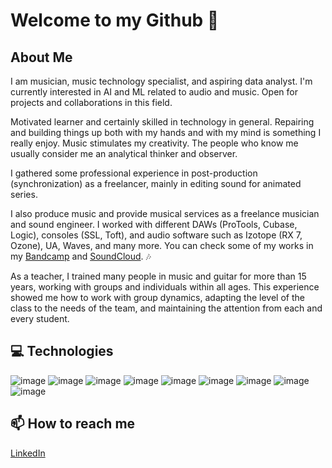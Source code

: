 <!--
**albertoranz/albertoranz** is a ✨ _special_ ✨ repository because its `README.md` (this file) appears on your GitHub profile.

Here are some ideas to get you started:

- 🔭 I’m currently working on ...
- 🌱 I’m currently learning ...
- 👯 I’m looking to collaborate on ...
- 🤔 I’m looking for help with ...
- 💬 Ask me about ...
- 📫 How to reach me: ...
- 😄 Pronouns: ...
- ⚡ Fun fact: ...
-->

# Welcome to my Github 👋

## About Me
I am musician, music technology specialist, and aspiring data analyst. I'm currently interested in AI and ML related to audio and music. Open for projects and collaborations in this field.

Motivated learner and certainly skilled in technology in general. Repairing and building things up both with my hands and with my mind is something I really enjoy. Music stimulates my creativity. The people who know me usually consider me an analytical thinker and observer.

I gathered some professional experience in post-production (synchronization) as a freelancer, mainly in editing sound for animated series.

I also produce music and provide musical services as a freelance musician and sound engineer. I worked with different DAWs (ProTools, Cubase, Logic), consoles (SSL, Toft), and audio software such as Izotope (RX 7, Ozone), UA, Waves, and many more. You can check some of my works in my [Bandcamp](https://albertoranz.bandcamp.com/) and [SoundCloud](https://soundcloud.com/user-224022558). :notes:

As a teacher, I trained many people in music and guitar for more than 15 years, working with groups and individuals within all ages. This experience showed me how to work with group dynamics, adapting the level of the class to the needs of the team, and maintaining the attention from each and every student.


## 💻 Technologies
![image](https://user-images.githubusercontent.com/84200692/128323385-712bd0d4-9537-4e74-8579-9ee65d861435.png)
![image](https://user-images.githubusercontent.com/84200692/128323520-8b6700dc-647e-4c68-83a8-1693ad0cf121.png)
![image](https://user-images.githubusercontent.com/84200692/128323588-3212a80d-c359-45e6-b9d8-a49bc37d6083.png)
![image](https://user-images.githubusercontent.com/84200692/128323996-8fad90dc-7e9d-4d79-9190-9cccb911382f.png)
![image](https://user-images.githubusercontent.com/84200692/128323880-6898e5cc-d752-4234-ad7c-ac39f264580f.png)
![image](https://user-images.githubusercontent.com/84200692/128324482-00418926-e320-477a-a57d-87868a1fe107.png)
![image](https://user-images.githubusercontent.com/84200692/128324554-e3ffb004-681f-47c9-bb83-d44a52a38674.png)
![image](https://user-images.githubusercontent.com/84200692/128324701-ca681a9f-bf69-41d4-99d8-613387a8af26.png)
![image](https://user-images.githubusercontent.com/84200692/128323222-f1cb870d-557e-4a49-b6fd-7afac69caacb.png)


## 📫 How to reach me

[LinkedIn](https://www.linkedin.com/in/alberto-ranz/)

